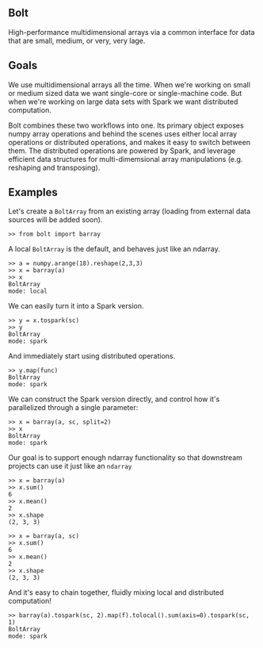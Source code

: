 Bolt
----
High-performance multidimensional arrays via a common interface for data that are small, medium, or very, very lage.

Goals
-----
We use multidimensional arrays all the time. When we're working on small or medium sized data we want single-core or single-machine code. But when we're working on large data sets with Spark we want distributed computation.

Bolt combines these two workflows into one. Its primary object exposes numpy array operations and behind the scenes uses either local array operations or distributed operations, and makes it easy to switch between them. The distributed operations are powered by Spark, and leverage efficient data structures for multi-dimemsional array manipulations (e.g. reshaping and transposing).

Examples
--------

Let's create a `BoltArray` from an existing array (loading from external data sources will be added soon).

```
>> from bolt import barray
```

A local `BoltArray` is the default, and behaves just like an ndarray.
```
>> a = numpy.arange(18).reshape(2,3,3)
>> x = barray(a)
>> x
BoltArray
mode: local
```
We can easily turn it into a Spark version.
```
>> y = x.tospark(sc)
>> y
BoltArray
mode: spark
```
And immediately start using distributed operations.
```
>> y.map(func)
BoltArray
mode: spark
```
We can construct the Spark version directly, and control how it's parallelized through a single parameter:
```
>> x = barray(a, sc, split=2)
>> x
BoltArray
mode: spark
```
Our goal is to support enough ndarray functionality so that downstream projects can use it just like an `ndarray`
```
>> x = barray(a)
>> x.sum()
6
>> x.mean()
2
>> x.shape
(2, 3, 3)

>> x = barray(a, sc)
>> x.sum()
6
>> x.mean()
2
>> x.shape
(2, 3, 3)
```

And it's easy to chain together, fluidly mixing local and distributed computation!
```
>> barray(a).tospark(sc, 2).map(f).tolocal().sum(axis=0).tospark(sc, 1)
BoltArray
mode: spark
```
